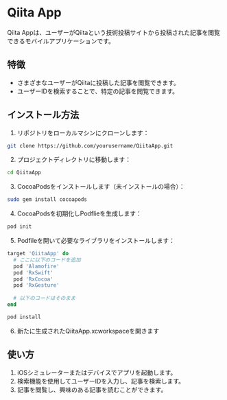 # Qiita App

Qiita Appは、ユーザーがQiitaという技術投稿サイトから投稿された記事を閲覧できるモバイルアプリケーションです。

## 特徴

- さまざまなユーザーがQiitaに投稿した記事を閲覧できます。
- ユーザーIDを検索することで、特定の記事を閲覧できます。

## インストール方法

1. リポジトリをローカルマシンにクローンします：

```bash
git clone https://github.com/yourusername/QiitaApp.git
```
2. プロジェクトディレクトリに移動します：

```bash
cd QiitaApp
```

3. CocoaPodsをインストールします（未インストールの場合）：

```bash
sudo gem install cocoapods
```

4. CocoaPodsを初期化しPodflieを生成します：
```bash
pod init
```

5. Podfileを開いて必要なライブラリをインストールします：
```ruby
target 'QiitaApp' do
  # ここに以下のコードを追加
  pod 'Alamofire'
  pod 'RxSwift'
  pod 'RxCocoa'
  pod 'RxGesture'
  
  # 以下のコードはそのまま
end

```
```bash
pod install
```

6. 新たに生成されたQiitaApp.xcworkspaceを開きます

## 使い方
1. iOSシミュレーターまたはデバイスでアプリを起動します。
2. 検索機能を使用してユーザーIDを入力し、記事を検索します。
3. 記事を閲覧し、興味のある記事を読むことができます。

